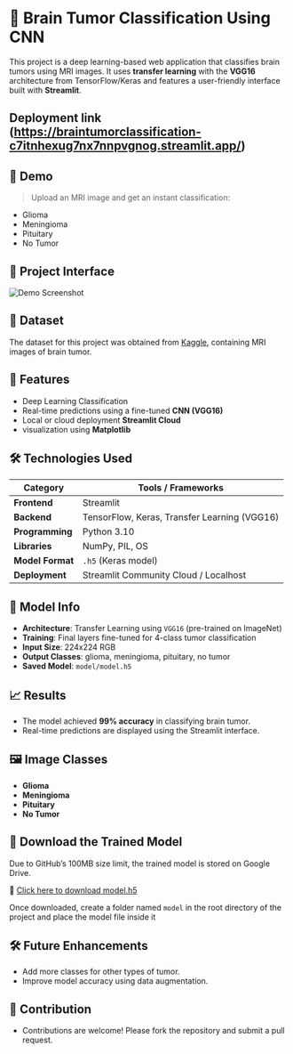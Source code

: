 # 🧠 Brain Tumor Classification Using CNN

This project is a deep learning-based web application that classifies brain tumors using MRI images. It uses **transfer learning** with the **VGG16** architecture from TensorFlow/Keras and features a user-friendly interface built with **Streamlit**.


## Deployment link (https://braintumorclassification-c7itnhexug7nx7nnpvgnog.streamlit.app/)

## 🚀 Demo

> Upload an MRI image and get an instant classification:
- Glioma
- Meningioma
- Pituitary
- No Tumor

## 🎥 Project Interface
![Demo Screenshot](https://github.com/tejakrishna-etyala/brain_tumor_classification_CNN/blob/main/project_image/Screenshot%20(691).png)



## 📅 Dataset

The dataset for this project was obtained from [Kaggle](https://www.kaggle.com/datasets/masoudnickparvar/brain-tumor-mri-dataset), containing MRI images of brain tumor.


## 📌 Features

- Deep Learning Classification
- Real-time predictions using a fine-tuned **CNN (VGG16)**
- Local or cloud deployment **Streamlit Cloud**
- visualization using **Matplotlib**



## 🛠️ Technologies Used

| Category          | Tools / Frameworks                             |
|------------------|-------------------------------------------------|
| **Frontend**      | Streamlit                                       |
| **Backend**       | TensorFlow, Keras, Transfer Learning (VGG16)    |
| **Programming**   | Python 3.10                                     |
| **Libraries**     | NumPy, PIL, OS                                  |
| **Model Format**  | `.h5` (Keras model)                             |
| **Deployment**    | Streamlit Community Cloud / Localhost          |



## 🧠 Model Info

- **Architecture**: Transfer Learning using `VGG16` (pre-trained on ImageNet)
- **Training**: Final layers fine-tuned for 4-class tumor classification
- **Input Size**: 224x224 RGB
- **Output Classes**: glioma, meningioma, pituitary, no tumor
- **Saved Model**: `model/model.h5`



## 📈 Results
- The model achieved **99% accuracy** in classifying brain tumor.
- Real-time predictions are displayed using the Streamlit interface.


## 🖼️ Image Classes

- **Glioma**
- **Meningioma**
- **Pituitary**
- **No Tumor**

## 🧠 Download the Trained Model

Due to GitHub’s 100MB size limit, the trained model is stored on Google Drive.

🔗 [Click here to download model.h5](https://drive.google.com/uc?id=1nv78nZktfzI_3udoDU8osj1DnA43GuYH&export=download)

Once downloaded, create a folder named `model` in the root directory of the project and place the model file inside it


## 🛠 Future Enhancements
- Add more classes for other types of tumor.
- Improve model accuracy using data augmentation.


## 👥 Contribution
- Contributions are welcome! Please fork the repository and submit a pull request.





